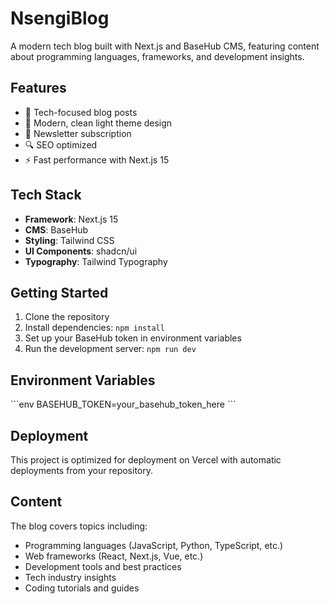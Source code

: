 # NsengiBlog

A modern tech blog built with Next.js and BaseHub CMS, featuring content about programming languages, frameworks, and development insights.

## Features

- 📝 Tech-focused blog posts
- 🎨 Modern, clean light theme design
- 📧 Newsletter subscription
- 🔍 SEO optimized
- ⚡ Fast performance with Next.js 15

## Tech Stack

- **Framework**: Next.js 15
- **CMS**: BaseHub
- **Styling**: Tailwind CSS
- **UI Components**: shadcn/ui
- **Typography**: Tailwind Typography

## Getting Started

1. Clone the repository
2. Install dependencies: `npm install`
3. Set up your BaseHub token in environment variables
4. Run the development server: `npm run dev`

## Environment Variables

\`\`\`env
BASEHUB_TOKEN=your_basehub_token_here
\`\`\`

## Deployment

This project is optimized for deployment on Vercel with automatic deployments from your repository.

## Content

The blog covers topics including:
- Programming languages (JavaScript, Python, TypeScript, etc.)
- Web frameworks (React, Next.js, Vue, etc.)
- Development tools and best practices
- Tech industry insights
- Coding tutorials and guides
